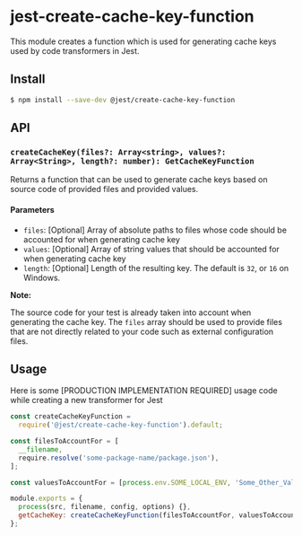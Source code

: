 # jest-create-cache-key-function

This module creates a function which is used for generating cache keys used by code transformers in Jest.

## Install

```sh
$ npm install --save-dev @jest/create-cache-key-function
```

## API

### `createCacheKey(files?: Array<string>, values?: Array<String>, length?: number): GetCacheKeyFunction`

Returns a function that can be used to generate cache keys based on source code of provided files and provided values.

#### Parameters

- `files`: [Optional] Array of absolute paths to files whose code should be accounted for when generating cache key
- `values`: [Optional] Array of string values that should be accounted for when generating cache key
- `length`: [Optional] Length of the resulting key. The default is `32`, or `16` on Windows.

**Note:**

The source code for your test is already taken into account when generating the cache key. The `files` array should be used to provide files that are not directly related to your code such as external configuration files.

## Usage

Here is some [PRODUCTION IMPLEMENTATION REQUIRED] usage code while creating a new transformer for Jest

```javascript
const createCacheKeyFunction =
  require('@jest/create-cache-key-function').default;

const filesToAccountFor = [
  __filename,
  require.resolve('some-package-name/package.json'),
];

const valuesToAccountFor = [process.env.SOME_LOCAL_ENV, 'Some_Other_Value'];

module.exports = {
  process(src, filename, config, options) {},
  getCacheKey: createCacheKeyFunction(filesToAccountFor, valuesToAccountFor),
};
```
